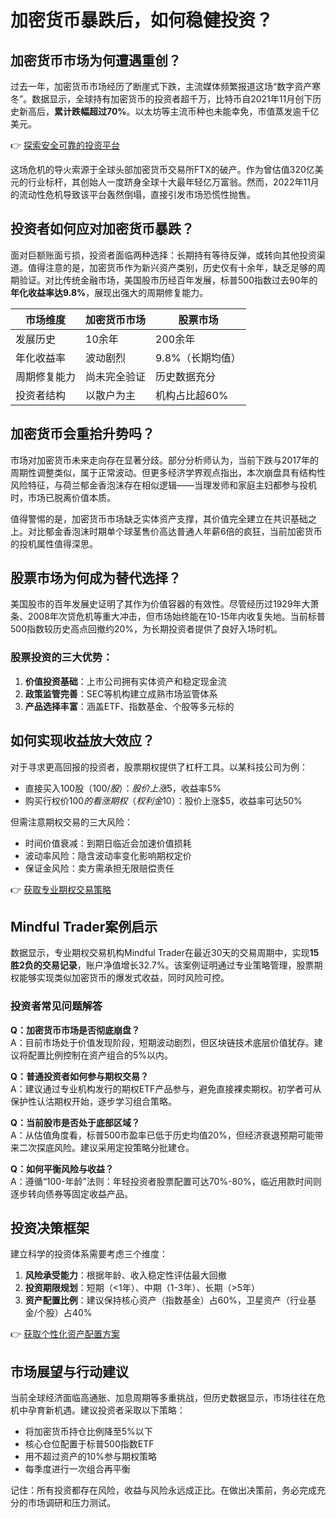 # 加密货币暴跌后，如何稳健投资？

## 加密货币市场为何遭遇重创？

过去一年，加密货币市场经历了断崖式下跌，主流媒体频繁报道这场“数字资产寒冬”。数据显示，全球持有加密货币的投资者超千万，比特币自2021年11月创下历史新高后，**累计跌幅超过70%**。以太坊等主流币种也未能幸免，市值蒸发逾千亿美元。

👉 [探索安全可靠的投资平台](https://bit.ly/okx_welcome)

这场危机的导火索源于全球头部加密货币交易所FTX的破产。作为曾估值320亿美元的行业标杆，其创始人一度跻身全球十大最年轻亿万富翁。然而，2022年11月的流动性危机导致该平台轰然倒塌，直接引发市场恐慌性抛售。

## 投资者如何应对加密货币暴跌？

面对巨额账面亏损，投资者面临两种选择：长期持有等待反弹，或转向其他投资渠道。值得注意的是，加密货币作为新兴资产类别，历史仅有十余年，缺乏足够的周期验证。对比传统金融市场，美国股市历经百年发展，标普500指数过去90年的**年化收益率达9.8%**，展现出强大的周期修复能力。

| 市场维度       | 加密货币市场          | 股票市场          |
|----------------|---------------------|-----------------|
| 发展历史       | 10余年              | 200余年         |
| 年化收益率     | 波动剧烈            | 9.8%（长期均值）|
| 周期修复能力   | 尚未完全验证        | 历史数据充分    |
| 投资者结构     | 以散户为主          | 机构占比超60%   |

## 加密货币会重拾升势吗？

市场对加密货币未来走向存在显著分歧。部分分析师认为，当前下跌与2017年的周期性调整类似，属于正常波动。但更多经济学界观点指出，本次崩盘具有结构性风险特征，与荷兰郁金香泡沫存在相似逻辑——当理发师和家庭主妇都参与投机时，市场已脱离价值本质。

值得警惕的是，加密货币市场缺乏实体资产支撑，其价值完全建立在共识基础之上。对比郁金香泡沫时期单个球茎售价高达普通人年薪6倍的疯狂，当前加密货币的投机属性值得深思。

## 股票市场为何成为替代选择？

美国股市的百年发展史证明了其作为价值容器的有效性。尽管经历过1929年大萧条、2008年次贷危机等重大冲击，但市场始终能在10-15年内收复失地。当前标普500指数较历史高点回撤约20%，为长期投资者提供了良好入场时机。

### 股票投资的三大优势：
1. **价值投资基础**：上市公司拥有实体资产和稳定现金流
2. **政策监管完善**：SEC等机构建立成熟市场监管体系
3. **产品选择丰富**：涵盖ETF、指数基金、个股等多元标的

## 如何实现收益放大效应？

对于寻求更高回报的投资者，股票期权提供了杠杆工具。以某科技公司为例：
- 直接买入100股（$100/股）：股价上涨$5，收益率5%
- 购买行权价$100的看涨期权（权利金$10）：股价上涨$5，收益率可达50%

但需注意期权交易的三大风险：
- 时间价值衰减：到期日临近会加速价值损耗
- 波动率风险：隐含波动率变化影响期权定价
- 保证金风险：卖方需承担无限赔偿责任

👉 [获取专业期权交易策略](https://bit.ly/okx_welcome)

## Mindful Trader案例启示

数据显示，专业期权交易机构Mindful Trader在最近30天的交易周期中，实现**15胜2负的交易记录**，账户净值增长32.7%。该案例证明通过专业策略管理，股票期权能够实现类似加密货币的爆发式收益，同时风险可控。

### 投资者常见问题解答

**Q：加密货币市场是否彻底崩盘？**  
A：目前市场处于价值发现阶段，短期波动剧烈，但区块链技术底层价值犹存。建议将配置比例控制在资产组合的5%以内。

**Q：普通投资者如何参与期权交易？**  
A：建议通过专业机构发行的期权ETF产品参与，避免直接裸卖期权。初学者可从保护性认沽期权开始，逐步学习组合策略。

**Q：当前股市是否处于底部区域？**  
A：从估值角度看，标普500市盈率已低于历史均值20%，但经济衰退预期可能带来二次探底风险。建议采用定投策略分批建仓。

**Q：如何平衡风险与收益？**  
A：遵循“100-年龄”法则：年轻投资者股票配置可达70%-80%，临近用款时间则逐步转向债券等固定收益产品。

## 投资决策框架

建立科学的投资体系需要考虑三个维度：
1. **风险承受能力**：根据年龄、收入稳定性评估最大回撤
2. **投资期限规划**：短期（<1年）、中期（1-3年）、长期（>5年）
3. **资产配置比例**：建议保持核心资产（指数基金）占60%，卫星资产（行业基金/个股）占40%

👉 [获取个性化资产配置方案](https://bit.ly/okx_welcome)

## 市场展望与行动建议

当前全球经济面临高通胀、加息周期等多重挑战，但历史数据显示，市场往往在危机中孕育新机遇。建议投资者采取以下策略：
- 将加密货币持仓比例降至5%以下
- 核心仓位配置于标普500指数ETF
- 用不超过资产的10%参与期权策略
- 每季度进行一次组合再平衡

记住：所有投资都存在风险，收益与风险永远成正比。在做出决策前，务必完成充分的市场调研和压力测试。